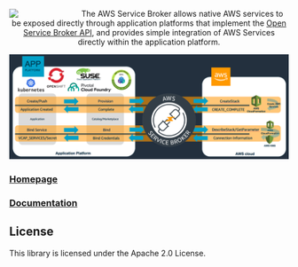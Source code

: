 <img  align="left" src="https://s3.amazonaws.com/awsservicebroker/icons/aws-service-broker.png" width="120"><p align="center">The AWS Service Broker allows native AWS services to be exposed directly through application platforms that implement the [Open Service Broker API](https://github.com/openservicebrokerapi/servicebroker/), and provides simple integration of AWS Services directly within the application platform.</p>
 
![Architecture](/docs/images/architecture.png)

### [Homepage](https://aws.amazon.com/partners/servicebroker/)

### [Documentation](/docs/)

## License

This library is licensed under the Apache 2.0 License.